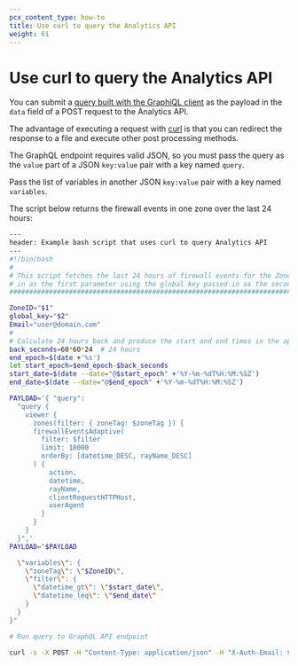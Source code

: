 ```yaml
---
pcx_content_type: how-to
title: Use curl to query the Analytics API
weight: 61
---
```


# Use curl to query the Analytics API

You can submit a [query built with the GraphiQL client](/analytics/graphql-api/getting-started/compose-graphql-query/) as the payload in the `data` field of a POST request to the Analytics API.

The advantage of executing a request with [curl](https://curl.se/) is that you can redirect the response to a file and execute other post processing methods.

The GraphQL endpoint requires valid JSON, so you must pass the query as the `value` part of a JSON `key:value` pair with a key named `query`.

Pass the list of variables in another JSON `key:value` pair with a key named `variables`.

The script below returns the firewall events in one zone over the last 24 hours:

```bash
---
header: Example bash script that uses curl to query Analytics API
---
#!/bin/bash
#
# This script fetches the last 24 hours of firewall events for the ZoneID passed
# in as the first parameter using the global key passed in as the second parameter.
######################################################################################

ZoneID="$1"
global_key="$2"
Email="user@domain.com"
#
# Calculate 24 hours back and produce the start and end times in the appropriate format.
back_seconds=60*60*24  # 24 hours
end_epoch=$(date +'%s')
let start_epoch=$end_epoch-$back_seconds
start_date=$(date --date="@$start_epoch" +'%Y-%m-%dT%H:%M:%SZ')
end_date=$(date --date="@$end_epoch" +'%Y-%m-%dT%H:%M:%SZ')

PAYLOAD='{ "query":
  "query {
    viewer {
      zones(filter: { zoneTag: $zoneTag }) {
      firewallEventsAdaptive(
        filter: $filter
        limit: 10000
        orderBy: [datetime_DESC, rayName_DESC]
      ) {
          action,
          datetime,
          rayName,
          clientRequestHTTPHost,
          userAgent
        }
      }
    }
  }",'
PAYLOAD="$PAYLOAD

  \"variables\": {
    \"zoneTag\": \"$ZoneID\",
    \"filter\": {
      \"datetime_gt\": \"$start_date\",
      \"datetime_leq\": \"$end_date\"
    }
  }
}"

# Run query to GraphQL API endpoint

curl -s -X POST -H "Content-Type: application/json" -H "X-Auth-Email: $Email" -H  "X-Auth-Key: $global_key" --data "$(echo $PAYLOAD)" https://api.cloudflare.com/client/v4/graphql/
```

